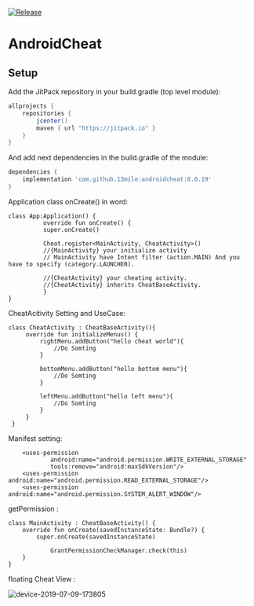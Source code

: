 [![Release](https://jitpack.io/v/13mile/androidcheat.svg)](https://jitpack.io/#13mile/androidcheat)

# AndroidCheat


## Setup
Add the JitPack repository in your build.gradle (top level module):
```gradle
allprojects {
    repositories {
        jcenter()
        maven { url "https://jitpack.io" }
    }
}
```


And add next dependencies in the build.gradle of the module:
```gradle
dependencies {
    implementation 'com.github.13mile:androidcheat:0.0.19'
}
```



Application class onCreate() in word:
```
class App:Application() {
          override fun onCreate() {
          super.onCreate()

          Cheat.register<MainActivity, CheatActivity>()
          //{MainActivity} your initialize activity 
          // MainActivity have Intent filter (action.MAIN) And you have to specify (category.LAUNCHER).
          
          //{CheatActivity} your cheating activity.
          //{CheatActivity} inherits CheatBaseActivity.
          }
}
```


CheatAcitivity Setting and UseCase:
```
class CheatActivity : CheatBaseActivity(){
     override fun initializeMenus() {
         rightMenu.addButton("hello cheat world"){
             //Do Somting
         }
         
         bottomMenu.addButton("hello bottom menu"){
             //Do Somting
         }
         
         leftMenu.addButton("hello left menu"){
             //Do Somting
         }
     }
 }    
```

Manifest setting:
```
    <uses-permission
            android:name="android.permission.WRITE_EXTERNAL_STORAGE"
            tools:remove="android:maxSdkVersion"/>
    <uses-permission android:name="android.permission.READ_EXTERNAL_STORAGE"/>
    <uses-permission android:name="android.permission.SYSTEM_ALERT_WINDOW"/> 
```

getPermission :
```
class MainActivity : CheatBaseActivity() {
    override fun onCreate(savedInstanceState: Bundle?) {
        super.onCreate(savedInstanceState)

            GrantPermissionCheckManager.check(this)
    }
}
```


floating Cheat View :  


![device-2019-07-09-173805](https://user-images.githubusercontent.com/39984656/60873300-1fcc5600-a271-11e9-809b-753b8f2128df.png)